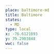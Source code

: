 ```yaml
---
place: baltimore-md
title: Baltimore
states:
  - MD
type: local
x: -76.6121893
y: 39.2903848
wwc: false
---
```

